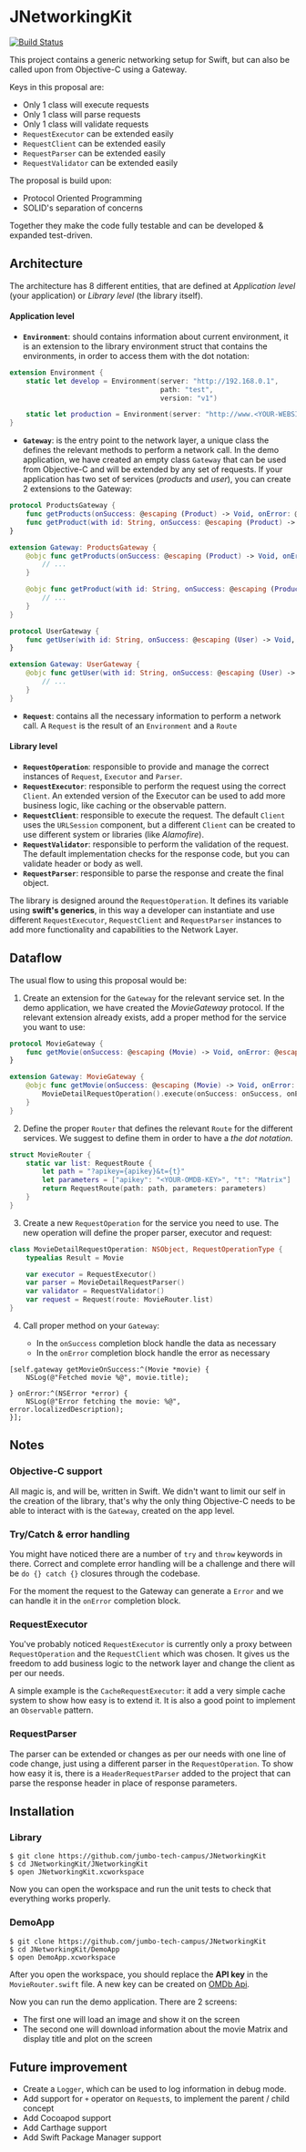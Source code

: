 # JNetworkingKit

[![Build Status](https://travis-ci.org/jumbo-tech-campus/JNetworkingKit.svg?branch=master)](https://travis-ci.org/jumbo-tech-campus/JNetworkingKit)

This project contains a generic networking setup for Swift, but can also be called upon from Objective-C using a Gateway.

Keys in this proposal are:

* Only 1 class will execute requests
* Only 1 class will parse requests
* Only 1 class will validate requests
* `RequestExecutor` can be extended easily
* `RequestClient` can be extended easily
* `RequestParser` can be extended easily
* `RequestValidator` can be extended easily

The proposal is build upon:

* Protocol Oriented Programming
* SOLID's separation of concerns

Together they make the code fully testable and can be developed & expanded test-driven.

## Architecture

The architecture has 8 different entities, that are defined at *Application level* (your application) or *Library level* (the library itself).

#### Application level

* **`Environment`**: should contains information about current environment, it is an extension to the library environment struct that contains the environments, in order to access them with the dot notation:

```swift
extension Environment {
    static let develop = Environment(server: "http://192.168.0.1",
                                     path: "test",
                                     version: "v1")

    static let production = Environment(server: "http://www.<YOUR-WEBSITE>.com")
}
```

* **`Gateway`**: is the entry point to the network layer, a unique class the defines the relevant methods to perform a network call. In the demo application, we have created an empty class `Gateway` that can be used from Objective-C and will be extended by any set of requests.
If your application has two set of services (*products* and *user*), you can create 2 extensions to the Gateway:

```swift
protocol ProductsGateway {
    func getProducts(onSuccess: @escaping (Product) -> Void, onError: @escaping (Error) -> Void)
    func getProduct(with id: String, onSuccess: @escaping (Product) -> Void, onError: @escaping (Error) -> Void)
}

extension Gateway: ProductsGateway {
    @objc func getProducts(onSuccess: @escaping (Product) -> Void, onError: @escaping (Error) -> Void) {
        // ...
    }

    @objc func getProduct(with id: String, onSuccess: @escaping (Product) -> Void, onError: @escaping (Error) -> Void) {
        // ...
    }
}
```

```swift
protocol UserGateway {
    func getUser(with id: String, onSuccess: @escaping (User) -> Void,     onError: @escaping (Error) -> Void)
}

extension Gateway: UserGateway {
    @objc func getUser(with id: String, onSuccess: @escaping (User) -> Void, onError: @escaping (Error) -> Void) {
        // ...
    }
}
```

* **`Request`**: contains all the necessary information to perform a network call. A `Request` is the result of an `Environment` and a `Route`

#### Library level

* **`RequestOperation`**: responsible to provide and manage the correct instances of `Request`, `Executor` and `Parser`.
* **`RequestExecutor`**: responsible to perform the request using the correct `Client`. An extended version of the Executor can be used to add more business logic, like caching or the observable pattern.
* **`RequestClient`**: responsible to execute the request. The default `Client` uses the `URLSession` component, but a different `Client` can be created to use different system or libraries (like _Alamofire_).
* **`RequestValidator`**: responsible to perform the validation of the request. The default implementation checks for the response code, but you can validate header or body as well.
* **`RequestParser`**: responsible to parse the response and create the final object.

The library is designed around the `RequestOperation`. It defines its variable using **swift's generics**, in this way a developer can instantiate and use different `RequestExecutor`, `RequestClient` and `RequestParser` instances to add more functionality and capabilities to the Network Layer.


## Dataflow

The usual flow to using this proposal would be:

1. Create an extension for the `Gateway` for the relevant service set. In the demo application, we have created the *MovieGateway* protocol. If the relevant extension already exists, add a proper method for the service you want to use:

```swift
protocol MovieGateway {
    func getMovie(onSuccess: @escaping (Movie) -> Void, onError: @escaping (Error) -> Void)
}

extension Gateway: MovieGateway {
    @objc func getMovie(onSuccess: @escaping (Movie) -> Void, onError: @escaping (Error) -> Void) {
        MovieDetailRequestOperation().execute(onSuccess: onSuccess, onError: onError)
    }
}
```

2. Define the proper `Router` that defines the relevant `Route` for the different services. We suggest to define them in order to have a *the dot notation*.

```swift
struct MovieRouter {
    static var list: RequestRoute {
        let path = "?apikey={apikey}&t={t}"
        let parameters = ["apikey": "<YOUR-OMDB-KEY>", "t": "Matrix"]
        return RequestRoute(path: path, parameters: parameters)
    }
}
```

3. Create a new `RequestOperation` for the service you need to use. The new operation will define the proper parser, executor and request:

```swift
class MovieDetailRequestOperation: NSObject, RequestOperationType {
    typealias Result = Movie

    var executor = RequestExecutor()
    var parser = MovieDetailRequestParser()
    var validator = RequestValidator()
    var request = Request(route: MovieRouter.list)
}
```

4. Call proper method on your `Gateway`:

    * In the `onSuccess` completion block handle the data as necessary
    * In the `onError` completion block handle the error as necessary

```objc
[self.gateway getMovieOnSuccess:^(Movie *movie) {
    NSLog(@"Fetched movie %@", movie.title);

} onError:^(NSError *error) {
    NSLog(@"Error fetching the movie: %@", error.localizedDescription);
}];
```


## Notes

### Objective-C support

All magic is, and will be, written in Swift. We didn't want to limit our self in the creation of the library, that's why the only thing Objective-C needs to be able to interact with is the `Gateway`, created on the app level.

### Try/Catch & error handling

You might have noticed there are a number of `try` and `throw` keywords in there. Correct and complete error handling will be a challenge and there will be `do {} catch {}` closures through the codebase.

For the moment the request to the Gateway can generate a `Error` and we can handle it in the `onError` completion block.


### RequestExecutor

You've probably noticed `RequestExecutor` is currently only a proxy between `RequestOperation` and the `RequestClient` which was chosen. It gives us the freedom to add business logic to the network layer and change the client as per our needs.

A simple example is the `CacheRequestExecutor`: it add a very simple cache system to show how easy is to extend it. It is also a good point to implement an `Observable` pattern.

### RequestParser

The parser can be extended or changes as per our needs with one line of code change, just using a different parser in the `RequestOperation`. To show how easy it is, there is a `HeaderRequestParser` added to the project that can parse the response header in place of response parameters.

## Installation


### Library

```
$ git clone https://github.com/jumbo-tech-campus/JNetworkingKit
$ cd JNetworkingKit/JNetworkingKit
$ open JNetworkingKit.xcworkspace
```

Now you can open the workspace and run the unit tests to check that everything works properly.

### DemoApp

```
$ git clone https://github.com/jumbo-tech-campus/JNetworkingKit
$ cd JNetworkingKit/DemoApp
$ open DemoApp.xcworkspace
```

After you open the workspace, you should replace the **API key** in the `MovieRouter.swift` file. A new key can be created on [OMDb Api](https://www.omdbapi.com/).

Now you can run the demo application. There are 2 screens:

- The first one will load an image and show it on the screen
- The second one will download information about the movie Matrix and display title and plot on the screen

## Future improvement

- Create a `Logger`, which can be used to log information in debug mode.
- Add support for `+` operator on `Request`s, to implement the parent / child concept
- Add Cocoapod support
- Add Carthage support
- Add Swift Package Manager support
